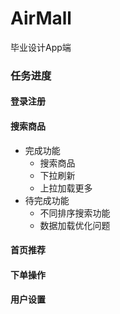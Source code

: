 # AirMall
毕业设计App端

### 任务进度

#### 登录注册

#### 搜索商品

- 完成功能
  - 搜索商品
  - 下拉刷新
  - 上拉加载更多
- 待完成功能
  - 不同排序搜索功能
  - 数据加载优化问题

#### 首页推荐

#### 下单操作

#### 用户设置